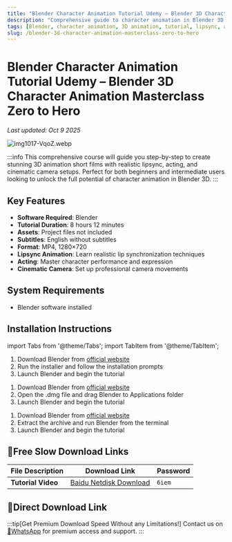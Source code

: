 ```yaml
---
title: "Blender Character Animation Tutorial Udemy – Blender 3D Character Animation Masterclass Zero to Hero"
description: "Comprehensive guide to character animation in Blender 3D. Learn how to create stunning 3D animation short films with realistic lipsync, acting, and cinematic camera setups."
tags: [Blender, character animation, 3D animation, tutorial, lipsync, acting]
slug: /blender-3d-character-animation-masterclass-zero-to-hero
---
```

<!--Above is frontmatter Part-generate depend on content meet Google Seo, you need to balance automation efficiency with Google's core ranking factors—especially E-E-A-T (Experience, Expertise, Authoritativeness, Trustworthiness) -->

<!--First Part-This is Title -->
# Blender Character Animation Tutorial Udemy – Blender 3D Character Animation Masterclass Zero to Hero
*Last updated: Oct 9 2025*

![img1017-VqoZ.webp](https://list.ucards.store/d/img/img1017-VqoZ.webp)

:::info
This comprehensive course will guide you step-by-step to create stunning 3D animation short films with realistic lipsync, acting, and cinematic camera setups. Perfect for both beginners and intermediate users looking to unlock the full potential of character animation in Blender 3D.
:::

## Key Features

- **Software Required**: Blender
- **Tutorial Duration**: 8 hours 12 minutes
- **Assets**: Project files not included
- **Subtitles**: English without subtitles
- **Format**: MP4, 1280×720
- **Lipsync Animation**: Learn realistic lip synchronization techniques
- **Acting**: Master character performance and expression
- **Cinematic Camera**: Set up professional camera movements

## System Requirements

- Blender software installed

## Installation Instructions

import Tabs from '@theme/Tabs';
import TabItem from '@theme/TabItem';

<Tabs>
  <TabItem value="windows" label="Windows" default>
    <ol>
      <li>Download Blender from <a href="https://www.blender.org/download/" target="_blank">official website</a></li>
      <li>Run the installer and follow the installation prompts</li>
      <li>Launch Blender and begin the tutorial</li>
    </ol>
  </TabItem>
  <TabItem value="mac" label="Mac">
    <ol>
      <li>Download Blender from <a href="https://www.blender.org/download/" target="_blank">official website</a></li>
      <li>Open the .dmg file and drag Blender to Applications folder</li>
      <li>Launch Blender and begin the tutorial</li>
    </ol>
  </TabItem>
  <TabItem value="linux" label="Linux">
    <ol>
      <li>Download Blender from <a href="https://www.blender.org/download/" target="_blank">official website</a></li>
      <li>Extract the archive and run Blender from the terminal</li>
      <li>Launch Blender and begin the tutorial</li>
    </ol>
  </TabItem>
</Tabs>

## 🐌Free Slow Download Links

| File Description | Download Link | Password |
| ---------------- | ------------- | -------- |
| **Tutorial Video** | [Baidu Netdisk Download](https://pan.baidu.com/s/1iSWi6xzsTvwj2J1MDdtKrQ?pwd=6iem) | `6iem` |

## 🚀Direct Download Link
:::tip[Get Premium Download Speed Without any Limitations!]
Contact us on [💬WhatsApp](https://wa.me/+8613237610083) for premium  access and support.
:::